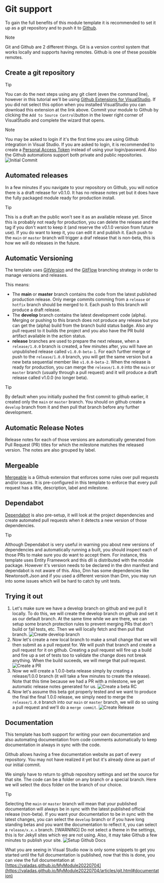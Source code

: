 ﻿# Git support

To gain the full benefits of this module template it is recommended to set it up as a git repository and to push it to [Github](https://github.com).

> [!NOTE]
> Git and Github are 2 different things. Git is a version control system that works locally and supports having remotes. Github is one of these possible remotes.
## Create a git repository

> [!TIP]
> You can do the next steps using any git client (even the command line), however in this tutorial we'll be using [Github Extensions for VisualStudio](https://visualstudio.github.com/). If you did not select this option when you installed VisualStudio you can download this extension at the link above.
Commit your module to Github by clicking the `Add to Source Control`button in the lower right corner of VisualStudio and complete the wizard that opens.

> [!NOTE]
> You may be asked to login if it's the first time you are using Github integration in Visual Studio. If you are asked to login, it is recommended to create a [Personal Access Token](https://docs.github.com/en/github/authenticating-to-github/creating-a-personal-access-token) instead of using your login/password. Also the Github automations support both private and public repositories.
![Initial Commit](../images/initial-commit.gif)

## Automated releases

In a few minutes if you navigate to your repository on Github, you will notice there is a draft release for v0.1.0. It has no release notes yet but it does have the fully packaged module ready for production install.

> [!TIP]
> This is a draft an the public won't see it as an available release yet. Since this is probably not ready for production, you can delete the release and the tag if you don't want to keep it (and reserve the v0.1.0 version from future use). If you do want to keep it, you can edit it and publish it. Each push to the `main` or `master` branch will trigger a draf release that is non-beta, this is how we will do releases in the future.
## Automatic Versioning

The template uses [GitVersion](https://github.com/GitTools/GitVersion) and the [GitFlow](https://gitversion.net/docs/git-branching-strategies/gitflow) branching strategy in order to manage versions and releases.

This means:
- The **main** or **master** branch contains the code from the latest published production release. Only merge commits comming from a `release` or `hotfix` branch should be merged to it. Each push to this branch will produce a draft release.
- The **develop** branch contains the latest development code (alpha). Merging or pushing to this branch does not produce any release but you can get the (alpha) build from the branch build status badge. Also any pull request to it builds the project and you also have the PR build artifact available in the action status.
- **release** branches are used to prepare the next release, when a `release/1.0.0` branch is created, a few minutes after, you will have an unpublished release called `v1.0.0-beta-1`. For each further merge or push to the `release/1.0.0` branch, you will get the same version but a new beta sequential member like `v1.0.0-beta-2`. When the release is ready for production, you can merge the `release/1.0.0` into the `main` or `master` branch (usually through a pull request) and it will produce a draft release called v1.0.0 (no longer beta).

> [!TIP]
> By default when you initially pushed the first commit to github earlier, it created only the `main` or `master` branch. You should on github create a `develop` branch from it and then pull that branch before any further development.
## Automatic Release Notes

Release notes for each of those versions are automatically generated from Pull Request (PR) titles for which the milestone matches the released version. The notes are also grouped by label.

## Mergeable

[Mergeable](https://mergeable.readthedocs.io/en/latest/index.html) is a Github extension that enforces some rules over pull requests and/or issues. It is pre-configured in this template to enforce that every pull request has a title, description, label and milestone.

## Dependabot

[Dependabot](https://dependabot.com/) is also pre-setup, it will look at the project dependencies and create automated pull requests when it detects a new version of those dependencies.

> [!TIP]
> Although Dependabot is very useful in warning you about new versions of dependencies and automatically running a built, you should inspect each of those PRs to make sure you do want to accept them. For instance, this template uses Entity Framework and this dll is distributed with the module package. However it's version needs to be declared in the dnn manifest and dependabot is not aware of this. Also, Dnn has some dependencies like Newtonsoft.Json and if you used a different version than Dnn, you may run into some issues which will be hard to catch by unit tests.
## Trying it out

1. Let's make sure we have a develop branch on github and we pull it locally. To do this, we will create the develop branch on github and set it as our default branch. At the same time while we are there, we can setup some branch protection rules to prevent merging PRs that don't build or fail tests, etc. Then we will locally fetch and then pull that branch.
![Create develop branch](../images/create-develop-branch.gif)
2. Now let's create a new local branch to make a small change that we will then submit as a pull request for. We will push that branch and create a pull request for it on github. Creating a pull request will fire up a build and fire up a set of tests too to validate the change does not break anything. When the build suceeds, we will merge that pull request.
![Create a PR](../images/create-pull-request.gif)
3. Now we will create a 1.0.0-beta release simply by creating a release/1.0.0 branch (it will take a few minutes to create the release). Note that this time because we had a PR with a milestone, we get automatic release notes generated for us.
![Create a beta RC](../images/create-beta-release.gif)
4. Now let's assume this beta got properly tested and we want to produce the final the final 1.0.0 release, we simply need to merge the `release/1.0.0` branch into our `main` or `master` branch, we will do so using a pull request and we'll do a `merge commit`.
![Create Release](../images/create-release.gif)

## Documentation

This template has both support for writing your own documentation and also automating documentation from code comments automatically to keep documentation in always in sync with the code.

Github allows having a free documentation website as part of every repository. You may not have realized it yet but it's already done as part of our initial commit.

We simply have to return to github repository settings and set the source for that site. The code can be a folder on any branch or a special branch. Here we will select the docs folder on the branch of our choice.

> [!TIP]
> Selecting the `main` or `master` branch will mean that your published documentation will always be in sync with the latest published official release (non-beta). If you want your documentation to be in sync with the latest changes, you can select the `develop` branch or if you have long standing betas and you want the documentation to reflect it, you can select a `release/x.x.x` branch.
> [!WARNING]
> Do not select a theme in the settings, this is for Jekyll sites which we are not using. Also, it may take Github a few minutes to publish your site.
![Setup Github Docs](../images/setup-git-docs.gif)

What you are seeing in Visual Studio now is only some snippets to get you started until the full documentation is published, now that this is done, you can view the full documentation at [https://valadas.github.io/MyModule20220704](https://valadas.github.io/MyModule20220704/articles/git.html#documentation)
